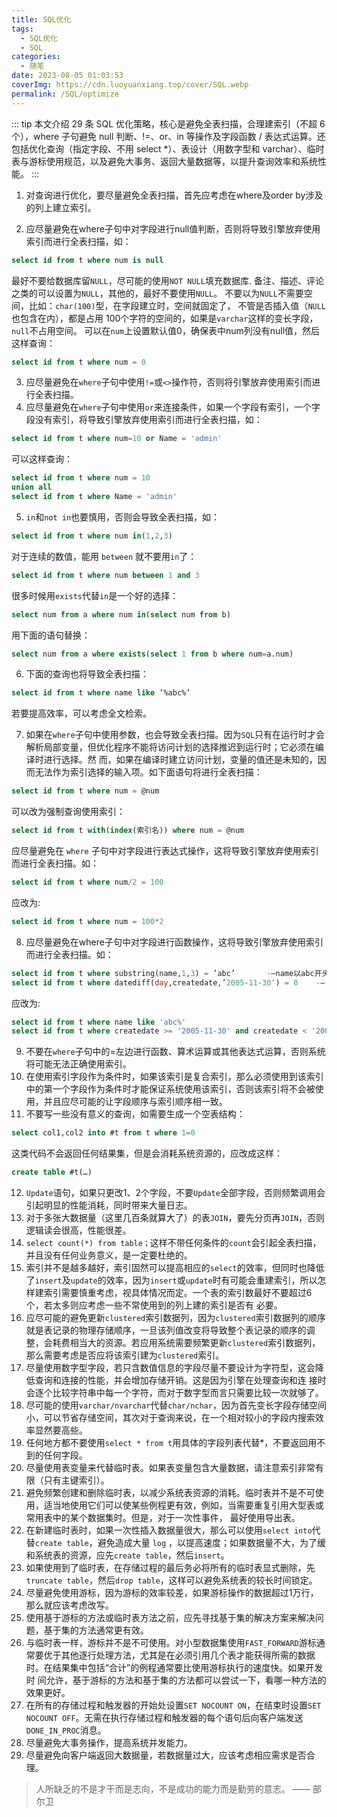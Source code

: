 ```yaml
---
title: SQL优化
tags:
  - SQL优化
  - SQL
categories: 
  - 随笔
date: 2023-08-05 01:03:53
coverImg: https://cdn.luoyuanxiang.top/cover/SQL.webp
permalink: /SQL/optimize
---
```


::: tip
本文介绍 29 条 SQL 优化策略，核心是避免全表扫描，合理建索引（不超 6 个），where 子句避免 null 判断、!=、or、in 等操作及字段函数 / 表达式运算。还包括优化查询（指定字段、不用 select *）、表设计（用数字型和 varchar）、临时表与游标使用规范，以及避免大事务、返回大量数据等，以提升查询效率和系统性能。
:::

1. 对查询进行优化，要尽量避免全表扫描，首先应考虑在where及order by涉及的列上建立索引。

2. 应尽量避免在where子句中对字段进行null值判断，否则将导致引擎放弃使用索引而进行全表扫描，如：

```sql
select id from t where num is null
```

最好不要给数据库留`NULL`，尽可能的使用`NOT NULL`填充数据库.
备注、描述、评论之类的可以设置为`NULL`，其他的，最好不要使用`NULL`。
不要以为`NULL`不需要空间，比如：`char(100)`型，在字段建立时，空间就固定了， 不管是否插入值（`NULL`也包含在内），都是占用 100个字符的空间的，如果是`varchar`这样的变长字段，`null`不占用空间。
可以在`num`上设置默认值0，确保表中num列没有null值，然后这样查询：

```sql
select id from t where num = 0
```

3. 应尽量避免在`where`子句中使用`!=`或`<>`操作符，否则将引擎放弃使用索引而进行全表扫描。
4. 应尽量避免在`where`子句中使用`or`来连接条件，如果一个字段有索引，一个字段没有索引，将导致引擎放弃使用索引而进行全表扫描，如：

```sql
select id from t where num=10 or Name = 'admin'
```

可以这样查询：

```sql
select id from t where num = 10
union all
select id from t where Name = 'admin'
```

5. `in`和`not in`也要慎用，否则会导致全表扫描，如：

```sql
select id from t where num in(1,2,3)
```

对于连续的数值，能用 `between` 就不要用`in`了：

```sql
select id from t where num between 1 and 3
```

很多时候用`exists`代替`in`是一个好的选择：

```sql
select num from a where num in(select num from b)
```

用下面的语句替换：

```sql
select num from a where exists(select 1 from b where num=a.num)
```

6. 下面的查询也将导致全表扫描：

```sql
select id from t where name like ‘%abc%’
```

若要提高效率，可以考虑全文检索。

7. 如果在`where`子句中使用参数，也会导致全表扫描。因为`SQL`只有在运行时才会解析局部变量，但优化程序不能将访问计划的选择推迟到运行时；它必须在编译时进行选择。然 而，如果在编译时建立访问计划，变量的值还是未知的，因而无法作为索引选择的输入项。如下面语句将进行全表扫描：

```sql
select id from t where num = @num
```

可以改为强制查询使用索引：

```sql
select id from t with(index(索引名)) where num = @num
```

应尽量避免在 `where` 子句中对字段进行表达式操作，这将导致引擎放弃使用索引而进行全表扫描。如：

```sql
select id from t where num/2 = 100
```

应改为:

```sql
select id from t where num = 100*2
```

8. 应尽量避免在where子句中对字段进行函数操作，这将导致引擎放弃使用索引而进行全表扫描。如：

```sql
select id from t where substring(name,1,3) = ’abc’       -–name以abc开头的id
select id from t where datediff(day,createdate,’2005-11-30′) = 0    -–‘2005-11-30’    --生成的id
```

应改为:

```sql
select id from t where name like 'abc%'
select id from t where createdate >= '2005-11-30' and createdate < '2005-12-1'
```

9. 不要在`where`子句中的=左边进行函数、算术运算或其他表达式运算，否则系统将可能无法正确使用索引。
10. 在使用索引字段作为条件时，如果该索引是复合索引，那么必须使用到该索引中的第一个字段作为条件时才能保证系统使用该索引，否则该索引将不会被使用，并且应尽可能的让字段顺序与索引顺序相一致。
11. 不要写一些没有意义的查询，如需要生成一个空表结构：

```sql
select col1,col2 into #t from t where 1=0
```

这类代码不会返回任何结果集，但是会消耗系统资源的，应改成这样：

```sql
create table #t(…)
```

12. `Update`语句，如果只更改1、2个字段，不要`Update`全部字段，否则频繁调用会引起明显的性能消耗，同时带来大量日志。
13. 对于多张大数据量（这里几百条就算大了）的表`JOIN`，要先分页再`JOIN`，否则逻辑读会很高，性能很差。
14. `select count(*) from table；`这样不带任何条件的`count`会引起全表扫描，并且没有任何业务意义，是一定要杜绝的。
15. 索引并不是越多越好，索引固然可以提高相应的`select`的效率，但同时也降低了`insert`及`update`的效率，因为`insert`或`update`时有可能会重建索引，所以怎样建索引需要慎重考虑，视具体情况而定。一个表的索引数最好不要超过6个，若太多则应考虑一些不常使用到的列上建的索引是否有 必要。
16. 应尽可能的避免更新`clustered`索引数据列，因为`clustered`索引数据列的顺序就是表记录的物理存储顺序，一旦该列值改变将导致整个表记录的顺序的调整，会耗费相当大的资源。若应用系统需要频繁更新`clustered`索引数据列，那么需要考虑是否应将该索引建为`clustered`索引。
17. 尽量使用数字型字段，若只含数值信息的字段尽量不要设计为字符型，这会降低查询和连接的性能，并会增加存储开销。这是因为引擎在处理查询和连 接时会逐个比较字符串中每一个字符，而对于数字型而言只需要比较一次就够了。
18. 尽可能的使用`varchar/nvarchar`代替`char/nchar`，因为首先变长字段存储空间小，可以节省存储空间，其次对于查询来说，在一个相对较小的字段内搜索效率显然要高些。
19. 任何地方都不要使用`select * from t`用具体的字段列表代替*，不要返回用不到的任何字段。
20. 尽量使用表变量来代替临时表。如果表变量包含大量数据，请注意索引非常有限（只有主键索引）。
21. 避免频繁创建和删除临时表，以减少系统表资源的消耗。临时表并不是不可使用，适当地使用它们可以使某些例程更有效，例如，当需要重复引用大型表或常用表中的某个数据集时。但是，对于一次性事件， 最好使用导出表。
22. 在新建临时表时，如果一次性插入数据量很大，那么可以使用`select into`代替`create table`，避免造成大量 `log` ，以提高速度；如果数据量不大，为了缓和系统表的资源，应先`create table`，然后`insert`。
23. 如果使用到了临时表，在存储过程的最后务必将所有的临时表显式删除，先`truncate table`，然后`drop table`，这样可以避免系统表的较长时间锁定。
24. 尽量避免使用游标，因为游标的效率较差，如果游标操作的数据超过1万行，那么就应该考虑改写。
25. 使用基于游标的方法或临时表方法之前，应先寻找基于集的解决方案来解决问题，基于集的方法通常更有效。
26. 与临时表一样，游标并不是不可使用。对小型数据集使用`FAST_FORWARD`游标通常要优于其他逐行处理方法，尤其是在必须引用几个表才能获得所需的数据时。在结果集中包括“合计”的例程通常要比使用游标执行的速度快。如果开发时 间允许，基于游标的方法和基于集的方法都可以尝试一下，看哪一种方法的效果更好。
27. 在所有的存储过程和触发器的开始处设置`SET NOCOUNT ON`，在结束时设置`SET NOCOUNT OFF`。无需在执行存储过程和触发器的每个语句后向客户端发送`DONE_IN_PROC`消息。
28. 尽量避免大事务操作，提高系统并发能力。
29. 尽量避免向客户端返回大数据量，若数据量过大，应该考虑相应需求是否合理。

> 人所缺乏的不是才干而是志向，不是成功的能力而是勤劳的意志。 —— 部尔卫
